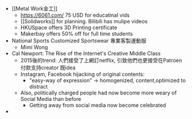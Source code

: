 - [[Metal Work金工]]
	- https://6061.com/  75 USD for educatinal vids
	- [[Solidworks]] for planning. Bilibili has mulipe videos
	- HKUSpace offers 3D Printing certificate
	- Makerbay offers 50% off for full time students
- National Sports Customized Sportswear 專業客製運動服
	- Mimi Wong
- Cal Newport: The Rise of the Internet's Creative Middle Class
	- 2015後的trend: 人們接受了上網訂netflix,  引致他們也更接受在Patroen 付款支持creator 既idea
	- Instagram, Facebook hijacking of original contents:
		- "easy-way of expression"  ->  homogenized, content,optimized to distract
	- Also, politically charged people had now become more weary  of Social Media than before
		- Getting away from social media now become celebrated
-